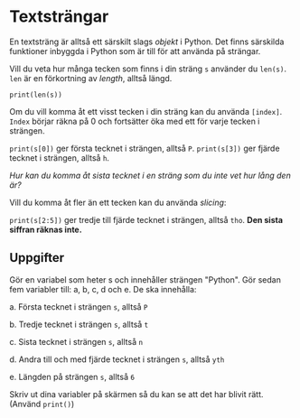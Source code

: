 # Textsträngar

En textsträng är alltså ett särskilt slags *objekt* i Python. Det finns särskilda funktioner inbyggda i Python som är till för att använda på strängar.

Vill du veta hur många tecken som finns i din sträng `s` använder du `len(s)`. `len` är en förkortning av *length*, alltså längd.

`print(len(s))`

Om du vill komma åt ett visst tecken i din sträng kan du använda `[index]`. `Index` börjar räkna på 0 och fortsätter öka med ett för varje tecken i strängen.

`print(s[0])`
ger första tecknet i strängen, alltså `P`.
`print(s[3])`
ger fjärde tecknet i strängen, alltså `h`.

*Hur kan du komma åt sista tecknet i en sträng som du inte vet hur lång den är?*

Vill du komma åt fler än ett tecken kan du använda *slicing*:

`print(s[2:5])`
ger tredje till fjärde tecknet i strängen, alltså `tho`. **Den sista siffran räknas inte.**

## Uppgifter
Gör en variabel som heter s och innehåller strängen "Python".
Gör sedan fem variabler till: a, b, c, d och e.
De ska innehålla:

  a. Första tecknet i strängen `s`, alltså `P`
  
  b. Tredje tecknet i strängen `s`, alltså `t`
  
  c. Sista tecknet i strängen `s`, alltså `n`
  
  d. Andra till och med fjärde tecknet i strängen `s`, alltså `yth`
  
  e. Längden på strängen `s`, alltså `6`
  
Skriv ut dina variabler på skärmen så du kan se att det har blivit rätt. (Använd `print()`)